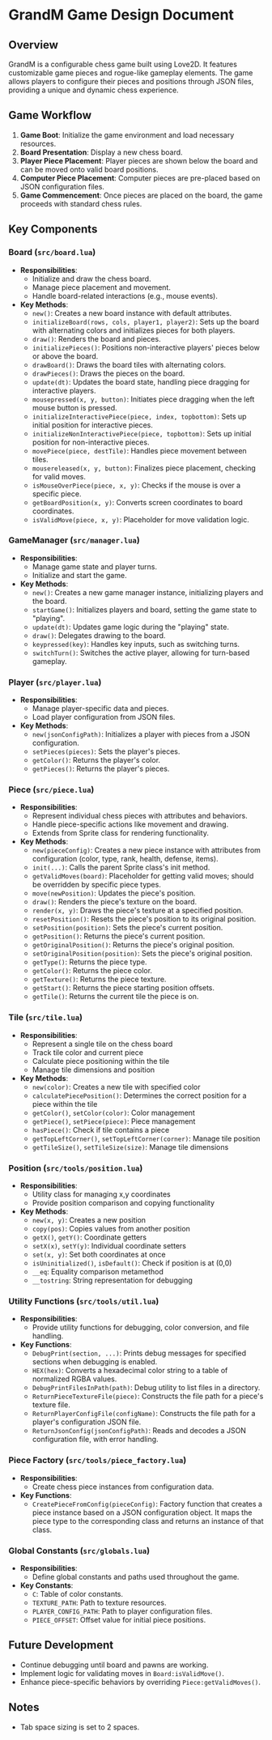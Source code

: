 # GrandM Game Design Document

## Overview
GrandM is a configurable chess game built using Love2D. It features customizable game pieces and rogue-like gameplay elements. The game allows players to configure their pieces and positions through JSON files, providing a unique and dynamic chess experience.

## Game Workflow
1. **Game Boot**: Initialize the game environment and load necessary resources.
2. **Board Presentation**: Display a new chess board.
3. **Player Piece Placement**: Player pieces are shown below the board and can be moved onto valid board positions.
4. **Computer Piece Placement**: Computer pieces are pre-placed based on JSON configuration files.
5. **Game Commencement**: Once pieces are placed on the board, the game proceeds with standard chess rules.

## Key Components

### **Board (`src/board.lua`)**
- **Responsibilities**:
  - Initialize and draw the chess board.
  - Manage piece placement and movement.
  - Handle board-related interactions (e.g., mouse events).
- **Key Methods**:
  - `new()`: Creates a new board instance with default attributes.
  - `initializeBoard(rows, cols, player1, player2)`: Sets up the board with alternating colors and initializes pieces for both players.
  - `draw()`: Renders the board and pieces.
  - `initializePieces()`: Positions non-interactive players' pieces below or above the board.
  - `drawBoard()`: Draws the board tiles with alternating colors.
  - `drawPieces()`: Draws the pieces on the board.
  - `update(dt)`: Updates the board state, handling piece dragging for interactive players.
  - `mousepressed(x, y, button)`: Initiates piece dragging when the left mouse button is pressed.
  - `initializeInteractivePiece(piece, index, topbottom)`: Sets up initial position for interactive pieces.
  - `initializeNonInteractivePiece(piece, topbottom)`: Sets up initial position for non-interactive pieces.
  - `movePiece(piece, destTile)`: Handles piece movement between tiles.
  - `mousereleased(x, y, button)`: Finalizes piece placement, checking for valid moves.
  - `isMouseOverPiece(piece, x, y)`: Checks if the mouse is over a specific piece.
  - `getBoardPosition(x, y)`: Converts screen coordinates to board coordinates.
  - `isValidMove(piece, x, y)`: Placeholder for move validation logic.

### **GameManager (`src/manager.lua`)**
- **Responsibilities**:
  - Manage game state and player turns.
  - Initialize and start the game.
- **Key Methods**:
  - `new()`: Creates a new game manager instance, initializing players and the board.
  - `startGame()`: Initializes players and board, setting the game state to "playing".
  - `update(dt)`: Updates game logic during the "playing" state.
  - `draw()`: Delegates drawing to the board.
  - `keypressed(key)`: Handles key inputs, such as switching turns.
  - `switchTurn()`: Switches the active player, allowing for turn-based gameplay.

### **Player (`src/player.lua`)**
- **Responsibilities**:
  - Manage player-specific data and pieces.
  - Load player configuration from JSON files.
- **Key Methods**:
  - `new(jsonConfigPath)`: Initializes a player with pieces from a JSON configuration.
  - `setPieces(pieces)`: Sets the player's pieces.
  - `getColor()`: Returns the player's color.
  - `getPieces()`: Returns the player's pieces.

### **Piece (`src/piece.lua`)**
- **Responsibilities**:
  - Represent individual chess pieces with attributes and behaviors.
  - Handle piece-specific actions like movement and drawing.
  - Extends from Sprite class for rendering functionality.
- **Key Methods**:
  - `new(pieceConfig)`: Creates a new piece instance with attributes from configuration (color, type, rank, health, defense, items).
  - `init(...)`: Calls the parent Sprite class's init method.
  - `getValidMoves(board)`: Placeholder for getting valid moves; should be overridden by specific piece types.
  - `move(newPosition)`: Updates the piece's position.
  - `draw()`: Renders the piece's texture on the board.
  - `render(x, y)`: Draws the piece's texture at a specified position.
  - `resetPosition()`: Resets the piece's position to its original position.
  - `setPosition(position)`: Sets the piece's current position.
  - `getPosition()`: Returns the piece's current position.
  - `getOriginalPosition()`: Returns the piece's original position.
  - `setOriginalPosition(position)`: Sets the piece's original position.
  - `getType()`: Returns the piece type.
  - `getColor()`: Returns the piece color.
  - `getTexture()`: Returns the piece texture.
  - `getStart()`: Returns the piece starting position offsets.
  - `getTile()`: Returns the current tile the piece is on.

### **Tile (`src/tile.lua`)**
- **Responsibilities**:
  - Represent a single tile on the chess board
  - Track tile color and current piece
  - Calculate piece positioning within the tile
  - Manage tile dimensions and position
- **Key Methods**:
  - `new(color)`: Creates a new tile with specified color
  - `calculatePiecePosition()`: Determines the correct position for a piece within the tile
  - `getColor()`, `setColor(color)`: Color management
  - `getPiece()`, `setPiece(piece)`: Piece management
  - `hasPiece()`: Check if tile contains a piece
  - `getTopLeftCorner()`, `setTopLeftCorner(corner)`: Manage tile position
  - `getTileSize()`, `setTileSize(size)`: Manage tile dimensions

### **Position (`src/tools/position.lua`)**
- **Responsibilities**:
  - Utility class for managing x,y coordinates
  - Provide position comparison and copying functionality
- **Key Methods**:
  - `new(x, y)`: Creates a new position
  - `copy(pos)`: Copies values from another position
  - `getX()`, `getY()`: Coordinate getters
  - `setX(x)`, `setY(y)`: Individual coordinate setters
  - `set(x, y)`: Set both coordinates at once
  - `isUninitialized()`, `isDefault()`: Check if position is at (0,0)
  - `__eq`: Equality comparison metamethod
  - `__tostring`: String representation for debugging

### **Utility Functions (`src/tools/util.lua`)**
- **Responsibilities**:
  - Provide utility functions for debugging, color conversion, and file handling.
- **Key Functions**:
  - `DebugPrint(section, ...)`: Prints debug messages for specified sections when debugging is enabled.
  - `HEX(hex)`: Converts a hexadecimal color string to a table of normalized RGBA values.
  - `DebugPrintFilesInPath(path)`: Debug utility to list files in a directory.
  - `ReturnPieceTextureFile(piece)`: Constructs the file path for a piece's texture file.
  - `ReturnPlayerConfigFile(configName)`: Constructs the file path for a player's configuration JSON file.
  - `ReturnJsonConfig(jsonConfigPath)`: Reads and decodes a JSON configuration file, with error handling.

### **Piece Factory (`src/tools/piece_factory.lua`)**
- **Responsibilities**:
  - Create chess piece instances from configuration data.
- **Key Functions**:
  - `CreatePieceFromConfig(pieceConfig)`: Factory function that creates a piece instance based on a JSON configuration object. It maps the piece type to the corresponding class and returns an instance of that class.

### **Global Constants (`src/globals.lua`)**
- **Responsibilities**:
  - Define global constants and paths used throughout the game.
- **Key Constants**:
  - `C`: Table of color constants.
  - `TEXTURE_PATH`: Path to texture resources.
  - `PLAYER_CONFIG_PATH`: Path to player configuration files.
  - `PIECE_OFFSET`: Offset value for initial piece positions.

## Future Development
- Continue debugging until board and pawns are working.
- Implement logic for validating moves in `Board:isValidMove()`.
- Enhance piece-specific behaviors by overriding `Piece:getValidMoves()`.

## Notes
- Tab space sizing is set to 2 spaces.
